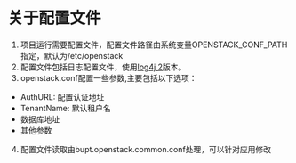 关于配置文件
===========

1. 项目运行需要配置文件，配置文件路径由系统变量OPENSTACK_CONF_PATH指定，默认为/etc/openstack
2. 配置文件包括日志配置文件，使用[log4j 2](http://logging.apache.org/log4j/2.x/)版本。
3. openstack.conf配置一些参数,主要包括以下选项：
  - AuthURL: 配置认证地址
  - TenantName: 默认租户名
  - 数据库地址
  - 其他参数
4. 配置文件读取由bupt.openstack.common.conf处理，可以针对应用修改

